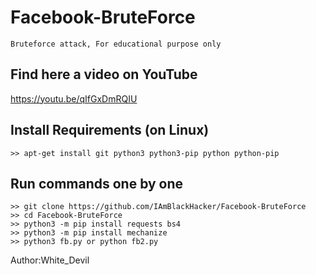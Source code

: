 # Facebook-BruteForce
```
Bruteforce attack, For educational purpose only
```
## Find here a video on YouTube
https://youtu.be/qIfGxDmRQIU

## Install Requirements (on Linux)
```
>> apt-get install git python3 python3-pip python python-pip
```

## Run commands one by one
```
>> git clone https://github.com/IAmBlackHacker/Facebook-BruteForce
>> cd Facebook-BruteForce
>> python3 -m pip install requests bs4
>> python3 -m pip install mechanize
>> python3 fb.py or python fb2.py
```
Author:White_Devil
